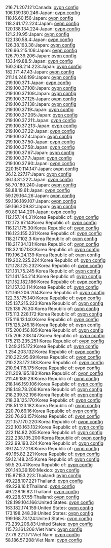 216.71.207.121:Canada: [ovpn config](vpn/216_71_207_121.ovpn)  
106.139.130.246:Japan: [ovpn config](vpn/106_139_130_246.ovpn)  
118.16.60.156:Japan: [ovpn config](vpn/118_16_60_156.ovpn)  
118.241.172.224:Japan: [ovpn config](vpn/118_241_172_224.ovpn)  
120.138.134.224:Japan: [ovpn config](vpn/120_138_134_224.ovpn)  
121.2.19.95:Japan: [ovpn config](vpn/121_2_19_95.ovpn)  
122.130.58.4:Japan: [ovpn config](vpn/122_130_58_4.ovpn)  
126.38.163.38:Japan: [ovpn config](vpn/126_38_163_38.ovpn)  
126.66.215.106:Japan: [ovpn config](vpn/126_66_215_106.ovpn)  
126.79.39.206:Japan: [ovpn config](vpn/126_79_39_206.ovpn)  
133.149.88.5:Japan: [ovpn config](vpn/133_149_88_5.ovpn)  
160.248.214.223:Japan: [ovpn config](vpn/160_248_214_223.ovpn)  
182.171.47.43:Japan: [ovpn config](vpn/182_171_47_43.ovpn)  
211.14.246.199:Japan: [ovpn config](vpn/211_14_246_199.ovpn)  
219.100.37.1:Japan: [ovpn config](vpn/219_100_37_1.ovpn)  
219.100.37.108:Japan: [ovpn config](vpn/219_100_37_108.ovpn)  
219.100.37.109:Japan: [ovpn config](vpn/219_100_37_109.ovpn)  
219.100.37.125:Japan: [ovpn config](vpn/219_100_37_125.ovpn)  
219.100.37.138:Japan: [ovpn config](vpn/219_100_37_138.ovpn)  
219.100.37.19:Japan: [ovpn config](vpn/219_100_37_19.ovpn)  
219.100.37.205:Japan: [ovpn config](vpn/219_100_37_205.ovpn)  
219.100.37.211:Japan: [ovpn config](vpn/219_100_37_211.ovpn)  
219.100.37.213:Japan: [ovpn config](vpn/219_100_37_213.ovpn)  
219.100.37.22:Japan: [ovpn config](vpn/219_100_37_22.ovpn)  
219.100.37.4:Japan: [ovpn config](vpn/219_100_37_4.ovpn)  
219.100.37.50:Japan: [ovpn config](vpn/219_100_37_50.ovpn)  
219.100.37.58:Japan: [ovpn config](vpn/219_100_37_58.ovpn)  
219.100.37.67:Japan: [ovpn config](vpn/219_100_37_67.ovpn)  
219.100.37.7:Japan: [ovpn config](vpn/219_100_37_7.ovpn)  
219.100.37.90:Japan: [ovpn config](vpn/219_100_37_90.ovpn)  
220.150.114.147:Japan: [ovpn config](vpn/220_150_114_147.ovpn)  
36.12.227.17:Japan: [ovpn config](vpn/36_12_227_17.ovpn)  
36.13.81.222:Japan: [ovpn config](vpn/36_13_81_222.ovpn)  
58.70.189.240:Japan: [ovpn config](vpn/58_70_189_240.ovpn)  
58.88.19.61:Japan: [ovpn config](vpn/58_88_19_61.ovpn)  
59.129.164.26:Japan: [ovpn config](vpn/59_129_164_26.ovpn)  
59.136.189.107:Japan: [ovpn config](vpn/59_136_189_107.ovpn)  
59.166.209.82:Japan: [ovpn config](vpn/59_166_209_82.ovpn)  
60.80.144.201:Japan: [ovpn config](vpn/60_80_144_201.ovpn)  
112.157.144.31:Korea Republic of: [ovpn config](vpn/112_157_144_31.ovpn)  
112.173.67.14:Korea Republic of: [ovpn config](vpn/112_173_67_14.ovpn)  
116.121.175.30:Korea Republic of: [ovpn config](vpn/116_121_175_30.ovpn)  
116.123.155.231:Korea Republic of: [ovpn config](vpn/116_123_155_231.ovpn)  
118.217.102.3:Korea Republic of: [ovpn config](vpn/118_217_102_3.ovpn)  
118.217.34.131:Korea Republic of: [ovpn config](vpn/118_217_34_131.ovpn)  
118.32.107.133:Korea Republic of: [ovpn config](vpn/118_32_107_133.ovpn)  
119.196.24.139:Korea Republic of: [ovpn config](vpn/119_196_24_139.ovpn)  
119.202.225.224:Korea Republic of: [ovpn config](vpn/119_202_225_224.ovpn)  
121.128.125.232:Korea Republic of: [ovpn config](vpn/121_128_125_232.ovpn)  
121.131.75.245:Korea Republic of: [ovpn config](vpn/121_131_75_245.ovpn)  
121.141.154.214:Korea Republic of: [ovpn config](vpn/121_141_154_214.ovpn)  
121.152.182.186:Korea Republic of: [ovpn config](vpn/121_152_182_186.ovpn)  
121.157.33.114:Korea Republic of: [ovpn config](vpn/121_157_33_114.ovpn)  
121.169.206.204:Korea Republic of: [ovpn config](vpn/121_169_206_204.ovpn)  
122.35.175.140:Korea Republic of: [ovpn config](vpn/122_35_175_140.ovpn)  
125.137.215.223:Korea Republic of: [ovpn config](vpn/125_137_215_223.ovpn)  
125.139.76.30:Korea Republic of: [ovpn config](vpn/125_139_76_30.ovpn)  
175.113.228.172:Korea Republic of: [ovpn config](vpn/175_113_228_172.ovpn)  
175.116.13.140:Korea Republic of: [ovpn config](vpn/175_116_13_140.ovpn)  
175.125.245.18:Korea Republic of: [ovpn config](vpn/175_125_245_18.ovpn)  
175.200.156.185:Korea Republic of: [ovpn config](vpn/175_200_156_185.ovpn)  
175.206.238.147:Korea Republic of: [ovpn config](vpn/175_206_238_147.ovpn)  
175.213.235.251:Korea Republic of: [ovpn config](vpn/175_213_235_251.ovpn)  
1.249.215.172:Korea Republic of: [ovpn config](vpn/1_249_215_172.ovpn)  
1.254.203.132:Korea Republic of: [ovpn config](vpn/1_254_203_132.ovpn)  
210.222.95.69:Korea Republic of: [ovpn config](vpn/210_222_95_69.ovpn)  
210.223.172.183:Korea Republic of: [ovpn config](vpn/210_223_172_183.ovpn)  
210.94.115.175:Korea Republic of: [ovpn config](vpn/210_94_115_175.ovpn)  
211.209.195.183:Korea Republic of: [ovpn config](vpn/211_209_195_183.ovpn)  
211.49.189.29:Korea Republic of: [ovpn config](vpn/211_49_189_29.ovpn)  
218.146.159.106:Korea Republic of: [ovpn config](vpn/218_146_159_106.ovpn)  
218.148.78.206:Korea Republic of: [ovpn config](vpn/218_148_78_206.ovpn)  
218.239.32.196:Korea Republic of: [ovpn config](vpn/218_239_32_196.ovpn)  
218.38.125.170:Korea Republic of: [ovpn config](vpn/218_38_125_170.ovpn)  
218.51.123.182:Korea Republic of: [ovpn config](vpn/218_51_123_182.ovpn)  
220.70.69.16:Korea Republic of: [ovpn config](vpn/220_70_69_16.ovpn)  
220.76.93.157:Korea Republic of: [ovpn config](vpn/220_76_93_157.ovpn)  
221.157.170.220:Korea Republic of: [ovpn config](vpn/221_157_170_220.ovpn)  
222.103.163.132:Korea Republic of: [ovpn config](vpn/222_103_163_132.ovpn)  
222.114.82.205:Korea Republic of: [ovpn config](vpn/222_114_82_205.ovpn)  
222.238.135.200:Korea Republic of: [ovpn config](vpn/222_238_135_200.ovpn)  
222.99.193.224:Korea Republic of: [ovpn config](vpn/222_99_193_224.ovpn)  
39.124.27.218:Korea Republic of: [ovpn config](vpn/39_124_27_218.ovpn)  
49.165.82.221:Korea Republic of: [ovpn config](vpn/49_165_82_221.ovpn)  
59.12.148.245:Korea Republic of: [ovpn config](vpn/59_12_148_245.ovpn)  
59.5.20.41:Korea Republic of: [ovpn config](vpn/59_5_20_41.ovpn)  
201.143.39.190:Mexico: [ovpn config](vpn/201_143_39_190.ovpn)  
115.87.153.223:Thailand: [ovpn config](vpn/115_87_153_223.ovpn)  
49.228.107.221:Thailand: [ovpn config](vpn/49_228_107_221.ovpn)  
49.228.16.1:Thailand: [ovpn config](vpn/49_228_16_1.ovpn)  
49.228.16.82:Thailand: [ovpn config](vpn/49_228_16_82.ovpn)  
49.228.57.55:Thailand: [ovpn config](vpn/49_228_57_55.ovpn)  
128.199.104.166:United States: [ovpn config](vpn/128_199_104_166.ovpn)  
163.182.174.159:United States: [ovpn config](vpn/163_182_174_159.ovpn)  
173.198.248.39:United States: [ovpn config](vpn/173_198_248_39.ovpn)  
199.168.73.124:United States: [ovpn config](vpn/199_168_73_124.ovpn)  
73.239.206.83:United States: [ovpn config](vpn/73_239_206_83.ovpn)  
115.73.161.206:Viet Nam: [ovpn config](vpn/115_73_161_206.ovpn)  
27.79.221.171:Viet Nam: [ovpn config](vpn/27_79_221_171.ovpn)  
58.186.57.208:Viet Nam: [ovpn config](vpn/58_186_57_208.ovpn)  
